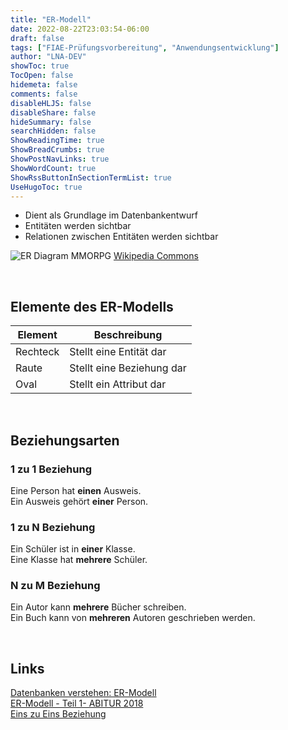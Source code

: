 ```yaml
---
title: "ER-Modell"
date: 2022-08-22T23:03:54-06:00
draft: false
tags: ["FIAE-Prüfungsvorbereitung", "Anwendungsentwicklung"]
author: "LNA-DEV"
showToc: true
TocOpen: false
hidemeta: false
comments: false
disableHLJS: false 
disableShare: false
hideSummary: false
searchHidden: false
ShowReadingTime: true
ShowBreadCrumbs: true
ShowPostNavLinks: true
ShowWordCount: true
ShowRssButtonInSectionTermList: true
UseHugoToc: true
---
```


- Dient als Grundlage im Datenbankentwurf
- Entitäten werden sichtbar
- Relationen zwischen Entitäten werden sichtbar

![ER Diagram MMORPG](../../Assets/AbschlusspruefungTeil1/ER_Diagram_MMORPG.png)
[Wikipedia Commons](https://commons.wikimedia.org/wiki/File:ER_Diagram_MMORPG.png)

<br>

## Elemente des ER-Modells

|Element|Beschreibung|
|-------|------------|
|Rechteck|Stellt eine Entität dar|
|Raute|Stellt eine Beziehung dar|
|Oval|Stellt ein Attribut dar|

<br>

## Beziehungsarten

### 1 zu 1 Beziehung

Eine Person hat __einen__ Ausweis.  
Ein Ausweis gehört __einer__ Person.

### 1 zu N Beziehung

Ein Schüler ist in __einer__ Klasse.  
Eine Klasse hat __mehrere__ Schüler.

### N zu M Beziehung

Ein Autor kann __mehrere__ Bücher schreiben.  
Ein Buch kann von __mehreren__ Autoren geschrieben werden.

<br>

## Links

[Datenbanken verstehen: ER-Modell](https://datenbanken-verstehen.de/datenmodellierung/entity-relationship-modell/)  
[ER-Modell - Teil 1- ABITUR 2018](https://www.youtube.com/watch?v=baF9b5Lkiio)  
[Eins zu Eins Beziehung](https://spontan-wild-und-kuchen.de/archive/3669)  

